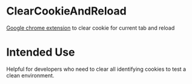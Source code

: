 # ClearCookieAndReload

[Google chrome extension](https://chrome.google.com/webstore/detail/clear-cookie-and-reload/clinijjpaohndgmfepgpifcfnmlecbom) to clear cookie for current tab and reload

# Intended Use

Helpful for developers who need to clear all identifying cookies to test a clean environment.
